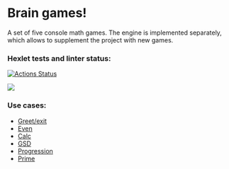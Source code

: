 <h1><b> Brain games! </b></h1>
<p> A set of five console math games. The engine is implemented separately, which allows to supplement the project with new games.</p>

### Hexlet tests and linter status:
[![Actions Status](https://github.com/rus-yanov/java-project-61/workflows/hexlet-check/badge.svg)](https://github.com/rus-yanov/java-project-61/actions)

<a href="https://codeclimate.com/github/rus-yanov/java-project-60/maintainability"><img src="https://api.codeclimate.com/v1/badges/95967b6176eb38dcf361/maintainability" /></a>

<h3><b> Use cases:</b></h3> 
<ul>
  <li> <a href="https://asciinema.org/a/536873">Greet/exit</a> </li>
  <li> <a href="https://asciinema.org/a/536875">Even</a> </li>
  <li> <a href="https://asciinema.org/a/536876">Calc</a> </li>
  <li> <a href="https://asciinema.org/a/5noWfUTIjYvDYJygS1d7A7PjJ">GSD</a> </li>
  <li> <a href="https://asciinema.org/a/kbJteF9WFMXRwK7OmNso2r7iJ">Progression</a> </li>
  <li> <a href="https://asciinema.org/a/ifMEH18okLhBHYXN0ihVtU443">Prime</a> </li>
</ul>
